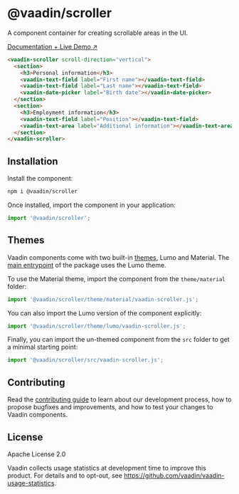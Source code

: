 # @vaadin/scroller

A component container for creating scrollable areas in the UI.

[Documentation + Live Demo ↗](https://vaadin.com/docs/latest/ds/components/scroller)

```html
<vaadin-scroller scroll-direction="vertical">
  <section>
    <h3>Personal information</h3>
    <vaadin-text-field label="First name"></vaadin-text-field>
    <vaadin-text-field label="Last name"></vaadin-text-field>
    <vaadin-date-picker label="Birth date"></vaadin-date-picker>
  </section>
  <section>
    <h3>Employment information</h3>
    <vaadin-text-field label="Position"></vaadin-text-field>
    <vaadin-text-area label="Additional information"></vaadin-text-area>
  </section>
</vaadin-scroller>
```

## Installation

Install the component:

```sh
npm i @vaadin/scroller
```

Once installed, import the component in your application:

```js
import '@vaadin/scroller';
```

## Themes

Vaadin components come with two built-in [themes](https://vaadin.com/docs/latest/ds/customization/using-themes), Lumo
and Material.
The [main entrypoint](https://github.com/vaadin/web-components/blob/master/packages/scroller/vaadin-scroller.js) of the
package uses the Lumo theme.

To use the Material theme, import the component from the `theme/material` folder:

```js
import '@vaadin/scroller/theme/material/vaadin-scroller.js';
```

You can also import the Lumo version of the component explicitly:

```js
import '@vaadin/scroller/theme/lumo/vaadin-scroller.js';
```

Finally, you can import the un-themed component from the `src` folder to get a minimal starting point:

```js
import '@vaadin/scroller/src/vaadin-scroller.js';
```

## Contributing

Read the [contributing guide](https://vaadin.com/docs/latest/guide/contributing/overview) to learn about our development
process, how to propose bugfixes and improvements, and how to test your changes to Vaadin components.

## License

Apache License 2.0

Vaadin collects usage statistics at development time to improve this product.
For details and to opt-out, see https://github.com/vaadin/vaadin-usage-statistics.
